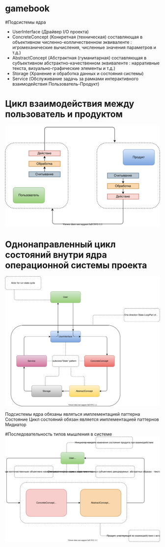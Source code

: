# gamebook

#Подсистемы ядра
- UserInterface (Драйвер I/O проекта)
- ConcreteConcept (Конкретная (техническая) составляющая в объективном численно-колличественном эквиваленте : игромеханические вычисления, численные значения параметров и т.д.)
- AbstractConcept (Абстрактная (гуманитарная) составляющая в субъективном абстрактно-качественном эквиваленте : нарративные текста, визуально-графические элементы и т.д.)
- Storage (Хранение и обработка данных и состояния системы)
- Service (Обслуживание задачь за рамками интерактивного взаимодействия Пользователь-Продукт)

# Цикл взаимодействия между пользователь и продуктом
![user-product interaction cycle](./documentation/user-product%20interaction%20cycle/user-product%20interaction%20cycle.svg)

# Однонаправленный цикл состояний внутри ядра операционной системы проекта
![state-cycle](documentation/state-cycle/state-cycle.svg)

Подсистемы ядра обязаны являться имплементацией паттерна Состояние
Цикл состояний обязан является имплементацией паттернов Мидиатор

#Последовательность типов мышления в системе
![abstract-croncrete concepts](./documentation/abstract-concrete/abstract-concrete.svg)
